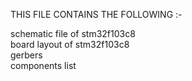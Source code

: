 THIS FILE CONTAINS THE FOLLOWING :-  

schematic file of stm32f103c8  
board layout of stm32f103c8  
gerbers  
components list  
